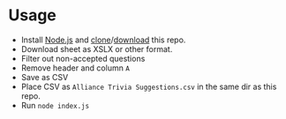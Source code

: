 # Usage
- Install [Node.js](http://nodejs.org/) and [clone]("" "git clone http:\/\/github.com/HoloRes/alliance-csv-parser.git")/[download](https://github.com/HoloRes/alliance-csv-parser/archive/main.zip) this repo.
- Download sheet as XSLX or other format.
- Filter out non-accepted questions
- Remove header and column `A`  
- Save as CSV
- Place CSV as `Alliance Trivia Suggestions.csv` in the same dir as this repo.
- Run `node index.js`
